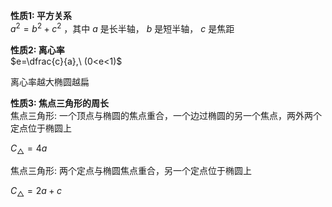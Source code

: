 **性质1: 平方关系**  
$a^2=b^2+c^2$ ，其中 $a$ 是长半轴， $b$ 是短半轴， $c$ 是焦距  
  
**性质2: 离心率**  
$e=\dfrac{c}{a},\ (0<e<1)$  
  
离心率越大椭圆越扁  
  
**性质3: 焦点三角形的周长**  
焦点三角形: 一个顶点与椭圆的焦点重合，一个边过椭圆的另一个焦点，两外两个定点位于椭圆上  
  
$C_{\triangle}=4a$  
  
焦点三角形: 两个定点与椭圆焦点重合，另一个定点位于椭圆上  
  
$C_{\triangle}=2a+c$  

